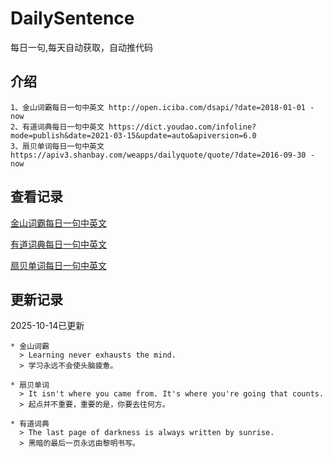 # DailySentence

每日一句,每天自动获取，自动推代码

## 介绍

```
1、金山词霸每日一句中英文 http://open.iciba.com/dsapi/?date=2018-01-01 - now
2、有道词典每日一句中英文 https://dict.youdao.com/infoline?mode=publish&date=2021-03-15&update=auto&apiversion=6.0
3、扇贝单词每日一句中英文 https://apiv3.shanbay.com/weapps/dailyquote/quote/?date=2016-09-30 - now
```

## 查看记录

[金山词霸每日一句中英文](./data/iciba/)

[有道词典每日一句中英文](./data/youdao/)

[扇贝单词每日一句中英文](./data/shanbay/)

## 更新记录
2025-10-14已更新 
```
* 金山词霸
  > Learning never exhausts the mind.
  > 学习永远不会使头脑疲惫。

* 扇贝单词
  > It isn't where you came from. It's where you're going that counts.
  > 起点并不重要，重要的是，你要去往何方。

* 有道词典
  > The last page of darkness is always written by sunrise.
  > 黑暗的最后一页永远由黎明书写。

```
